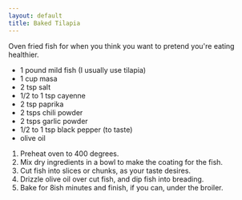```yaml
---
layout: default
title: Baked Tilapia
---
```


Oven fried fish for when you think you want to pretend you're eating healthier.

* 1 pound mild fish (I usually use tilapia)
* 1 cup masa
* 2 tsp salt
* 1/2 to 1 tsp cayenne
* 2 tsp paprika
* 2 tsps chili powder
* 2 tsps garlic powder
* 1/2 to 1 tsp black pepper (to taste)
* olive oil


1. Preheat oven to 400 degrees.
2. Mix dry ingredients in a bowl to make the coating for the fish.
3. Cut fish into slices or chunks, as your taste desires.
4. Drizzle olive oil over cut fish, and dip fish into breading.
5. Bake for 8ish minutes and finish, if you can, under the broiler.
